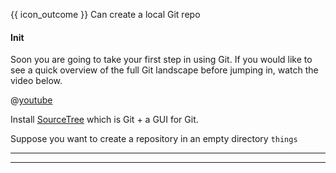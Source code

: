 <span id="prereqs"><panel src="../../revisionControl/repositories/unit-inElsewhere-asFlat.md" boilerplate header="{{ icon_prereq }} %%Project Management → Revision Control → Repositories%%" /></span>

<span id="outcomes">{{ icon_outcome }} Can create a local Git repo</span>

<div id="title">

#### Init

</div>

<div id="body">

<panel header="%%{{ icon_resource }} Git Overview%%" class="non-printable">

Soon you are going to take your first step in using Git. If you would like to see a quick overview of the full Git landscape before jumping in, watch the video below.
 
@[youtube](v40b3ExbM0c)

</panel><p/>

Install [SourceTree](https://www.sourcetreeapp.com/) which is Git + a GUI for Git.

Suppose you want to create a repository in an empty directory `things`

<tabs>
  <tab header="SourceTree">
    <include src="./sourcetree.md" />
  <hr></tab>
  <tab header="CLI">
    <include src="./cli.md" />
  <hr></tab>
</tabs>

</div>

<div id="extras">
</div>